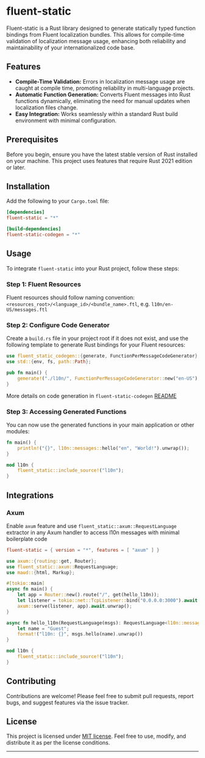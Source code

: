 
# fluent-static

Fluent-static is a Rust library designed to generate statically typed function bindings from Fluent localization bundles. This allows for compile-time validation of localization message usage, enhancing both reliability and maintainability of your internationalized code base.

## Features

- **Compile-Time Validation:** Errors in localization message usage are caught at compile time, promoting reliability in multi-language projects.
- **Automatic Function Generation:** Converts Fluent messages into Rust functions dynamically, eliminating the need for manual updates when localization files change.
- **Easy Integration:** Works seamlessly within a standard Rust build environment with minimal configuration.

## Prerequisites

Before you begin, ensure you have the latest stable version of Rust installed on your machine. This project uses features that require Rust 2021 edition or later.

## Installation

Add the following to your `Cargo.toml` file:

```toml
[dependencies]
fluent-static = "*"

[build-dependencies]
fluent-static-codegen = "*"
```

## Usage

To integrate `fluent-static` into your Rust project, follow these steps:

### Step 1: Fluent Resources

Fluent resources should follow naming convention: `<resources_root>/<language_id>/<bundle_name>.ftl`, e.g. `l10n/en-US/messages.ftl`

### Step 2: Configure Code Generator

Create a `build.rs` file in your project root if it does not exist, and use the following template to generate Rust bindings for your Fluent resources:

```rust
use fluent_static_codegen::{generate, FunctionPerMessageCodeGenerator};
use std::{env, fs, path::Path};

pub fn main() {
    generate!("./l10n/", FunctionPerMessageCodeGenerator::new("en-US"), "l10n");
}
```

More details on code generation in `fluent-static-codegen` [README](fluent-static-codege/README.md)

### Step 3: Accessing Generated Functions

You can now use the generated functions in your main application or other modules:

```rust
fn main() {
    println!("{}", l10n::messages::hello("en", "World!").unwrap());
}

mod l10n {
    fluent_static::include_source!("l10n");
}
```

## Integrations

### Axum

Enable `axum` feature and use `fluent_static::axum::RequestLanguage` extractor in any Axum handler to access l10n messages with minimal boilerplate code

```toml
fluent-static = { version = "*", features = [ "axum" ] }
```

```rust
use axum::{routing::get, Router};
use fluent_static::axum::RequestLanguage;
use maud::{html, Markup};

#[tokio::main]
async fn main() {
    let app = Router::new().route("/", get(hello_l10n));
    let listener = tokio::net::TcpListener::bind("0.0.0.0:3000").await.unwrap();
    axum::serve(listener, app).await.unwrap();
}

async fn hello_l10n(RequestLanguage(msgs): RequestLanguage<l10n::messages::MessagesBundle>) -> String {
    let name = "Guest";
    format!("l10n: {}", msgs.hello(name).unwrap())
}

mod l10n {
    fluent_static::include_source!("l10n");
}
```

## Contributing

Contributions are welcome! Please feel free to submit pull requests, report bugs, and suggest features via the issue tracker.

## License

This project is licensed under [MIT license](LICENSE.md). Feel free to use, modify, and distribute it as per the license conditions.

---

